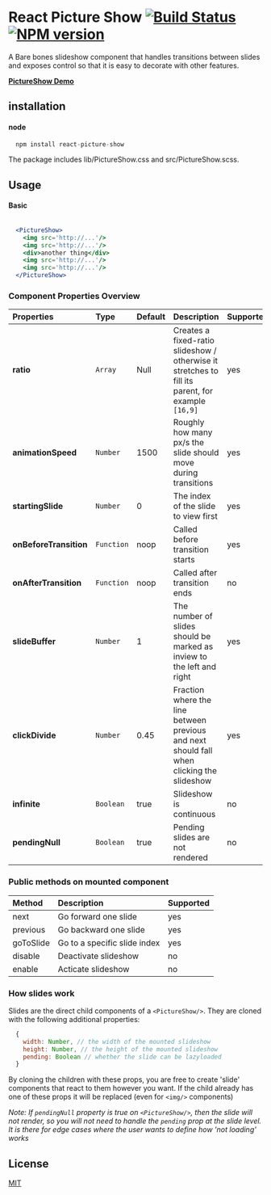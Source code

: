 # React Picture Show [![Build Status](https://secure.travis-ci.org/skiano/react-picture-show.png)](http://travis-ci.org/skiano/react-picture-show) [![NPM version](https://badge.fury.io/js/react-picture-show.svg)](http://badge.fury.io/js/react-picture-show)

A Bare bones slideshow component that handles transitions between slides and exposes control so that it is easy to decorate with other features.

**[PictureShow Demo](http://areusjs.github.io/react-picture-show/)**

## installation

#### node

``` jsx
  npm install react-picture-show
```

The package includes lib/PictureShow.css and src/PictureShow.scss.

## Usage

#### Basic

```jsx
  
  <PictureShow>
    <img src='http://...'/>
    <img src='http://...'/>
    <div>another thing</div>
    <img src='http://...'/>
    <img src='http://...'/>
  </PictureShow>

```

### Component Properties Overview

Properties | Type | Default | Description | Supported 
:--------- | :--- | :------ | :---------- | :-------- 
**ratio** | ```Array``` | Null | Creates a fixed-ratio slideshow / otherwise it stretches to fill its parent, for example `[16,9]` | yes 
**animationSpeed** | ```Number``` | 1500 | Roughly how many px/s the slide should move during transitions | yes
**startingSlide** | ```Number``` | 0 | The index of the slide to view first | yes
**onBeforeTransition** | ```Function``` | noop | Called before transition starts | yes
**onAfterTransition** | ```Function``` | noop | Called after transition ends | no
**slideBuffer** | ```Number``` | 1 | The number of slides should be marked as inview to the left and right | yes
**clickDivide** | ```Number``` | 0.45 | Fraction where the line between previous and next should fall when clicking the slideshow | yes 
**infinite** | ```Boolean``` | true | Slideshow is continuous | no
**pendingNull** | ```Boolean``` | true | Pending slides are not rendered | no

### Public methods on mounted component

Method | Description | Supported 
:----- | :---------- | :--------
next | Go forward one slide | yes
previous | Go backward one slide | yes 
goToSlide | Go to a specific slide index | yes
disable | Deactivate slideshow | no
enable | Acticate slideshow | no

### How slides work

Slides are the direct child components of a ``<PictureShow/>``. They are cloned with the following additional properties:

```jsx
  {
    width: Number, // the width of the mounted slideshow
    height: Number, // the height of the mounted slideshow
    pending: Boolean // whether the slide can be lazyloaded
  }
```
By cloning the children with these props, you are free to create 'slide' components that react to them however you want. If the child already has one of these props it will be replaced (even for ```<img/>``` components)

_Note: If ```pendingNull``` property is true on ```<PictureShow/>```, then the slide will not render, so you will not need to handle the ```pending``` prop at the slide level. It is there for edge cases where the user wants to define how 'not loading' works_

## License

[MIT](/LICENSE)

